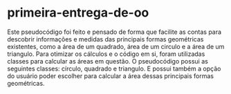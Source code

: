 # primeira-entrega-de-oo

   Este pseudocódigo foi feito e pensado de forma que facilite as contas para descobrir informações e medidas das principais formas geométricas existentes,
como a área de um quadrado, área de um circulo e a área de um triangulo. Para otimizar os cálculos e o código em si, foram utilizadas classes para calcular as áreas em questão.
   O pseudocódigo possui as seguintes classes: círculo, quadrado e triangulo.
   E possui também a opção do usuário poder escolher para calcular a área dessas principais formas geométricas.  
